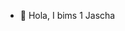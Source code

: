 - 👋 Hola, I bims 1 Jascha

<!---
JaschaScholz/JaschaScholz is a ✨ special ✨ repository because its `README.md` (this file) appears on your GitHub profile.
You can click the Preview link to take a look at your changes.
--->
